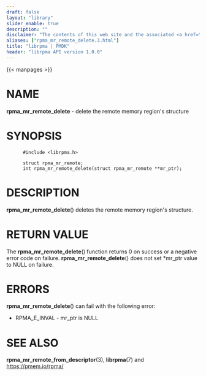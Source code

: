 ```yaml
---
draft: false
layout: "library"
slider_enable: true
description: ""
disclaimer: "The contents of this web site and the associated <a href=\"https://github.com/pmem\">GitHub repositories</a> are BSD-licensed open source."
aliases: ["rpma_mr_remote_delete.3.html"]
title: "librpma | PMDK"
header: "librpma API version 1.0.0"
---
```

{{< manpages >}}

[comment]: <> (SPDX-License-Identifier: BSD-3-Clause)
[comment]: <> (Copyright 2020-2022, Intel Corporation)

NAME
====

**rpma\_mr\_remote\_delete** - delete the remote memory region\'s
structure

SYNOPSIS
========

          #include <librpma.h>

          struct rpma_mr_remote;
          int rpma_mr_remote_delete(struct rpma_mr_remote **mr_ptr);

DESCRIPTION
===========

**rpma\_mr\_remote\_delete**() deletes the remote memory region\'s
structure.

RETURN VALUE
============

The **rpma\_mr\_remote\_delete**() function returns 0 on success or a
negative error code on failure. **rpma\_mr\_remote\_delete**() does not
set \*mr\_ptr value to NULL on failure.

ERRORS
======

**rpma\_mr\_remote\_delete**() can fail with the following error:

-   RPMA\_E\_INVAL - mr\_ptr is NULL

SEE ALSO
========

**rpma\_mr\_remote\_from\_descriptor**(3), **librpma**(7) and
https://pmem.io/rpma/
